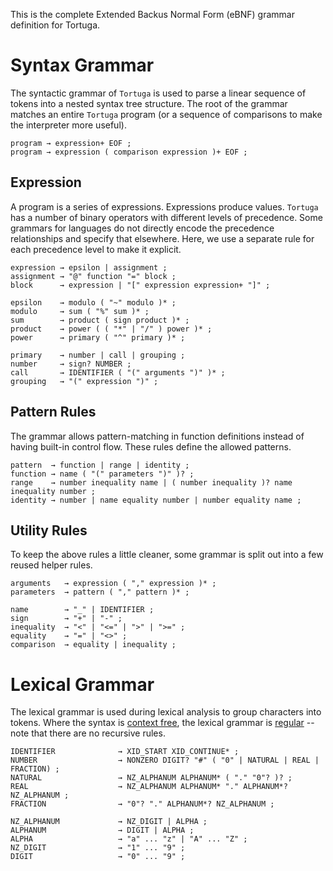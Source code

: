 This is the complete Extended Backus Normal Form (eBNF) grammar definition for Tortuga.

# Syntax Grammar
The syntactic grammar of `Tortuga` is used to parse a linear sequence of tokens into a nested syntax tree structure. The root of the grammar matches an entire `Tortuga` program (or a sequence of comparisons to make the interpreter more useful).

```ebnf
program → expression+ EOF ;
program → expression ( comparison expression )+ EOF ;
```

## Expression
A program is a series of expressions. Expressions produce values. `Tortuga` has a number of binary operators with different levels of precedence. Some grammars for languages do not directly encode the precedence relationships and specify that elsewhere. Here, we use a separate rule for each precedence level to make it explicit.

```ebnf
expression → epsilon | assignment ;
assignment → "@" function "=" block ;
block      → expression | "[" expression expression+ "]" ;

epsilon    → modulo ( "~" modulo )* ;
modulo     → sum ( "%" sum )* ;
sum        → product ( sign product )* ;
product    → power ( ( "*" | "/" ) power )* ;
power      → primary ( "^" primary )* ;

primary    → number | call | grouping ;
number     → sign? NUMBER ;
call       → IDENTIFIER ( "(" arguments ")" )* ;
grouping   → "(" expression ")" ;
```

## Pattern Rules
The grammar allows pattern-matching in function definitions instead of having built-in control flow. These rules define the allowed patterns.

```ebnf
pattern  → function | range | identity ;
function → name ( "(" parameters ")" )? ;
range    → number inequality name | ( number inequality )? name inequality number ;
identity → number | name equality number | number equality name ;
```

## Utility Rules
To keep the above rules a little cleaner, some grammar is split out into a few reused helper rules.

```ebnf
arguments   → expression ( "," expression )* ;
parameters  → pattern ( "," pattern )* ;

name        → "_" | IDENTIFIER ;
sign        → "+" | "-" ;
inequality  → "<" | "<=" | ">" | ">=" ;
equality    → "=" | "<>" ;
comparison  → equality | inequality ;
```

# Lexical Grammar
The lexical grammar is used during lexical analysis to group characters into tokens. Where the syntax is [context free](https://en.wikipedia.org/wiki/Context-free_grammar), the lexical grammar is [regular](https://en.wikipedia.org/wiki/Regular_grammar) -- note that there are no recursive rules.

```ebnf
IDENTIFIER              → XID_START XID_CONTINUE* ;
NUMBER                  → NONZERO DIGIT? "#" ( "0" | NATURAL | REAL | FRACTION) ;
NATURAL                 → NZ_ALPHANUM ALPHANUM* ( "." "0"? )? ;
REAL                    → NZ_ALPHANUM ALPHANUM* "." ALPHANUM*? NZ_ALPHANUM ;
FRACTION                → "0"? "." ALPHANUM*? NZ_ALPHANUM ;

NZ_ALPHANUM             → NZ_DIGIT | ALPHA ;                
ALPHANUM                → DIGIT | ALPHA ;
ALPHA                   → "a" ... "z" | "A" ... "Z" ;
NZ_DIGIT                → "1" ... "9" ;
DIGIT                   → "0" ... "9" ;
```